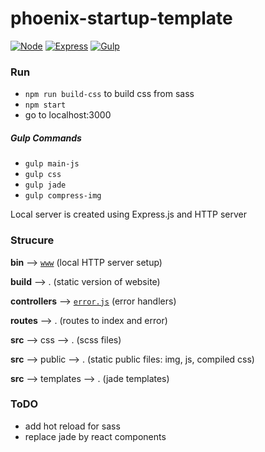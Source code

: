# phoenix-startup-template

[![Node](https://img.shields.io/badge/node--version-v10.8.0-green.svg?longCache=true&style=flat-square
)](https://nodejs.org/en/)
[![Express](https://img.shields.io/badge/express-4.16.3-yellow.svg?longCache=true&style=flat-square
)](http://expressjs.com/fr/)
[![Gulp](https://img.shields.io/badge/gulp-3.9.1-d4444a.svg?longCache=true&style=flat-square
)](https://gulpjs.com/)


<!-- Template from: https://phoenix-startup.com/ -->

### Run 

* `npm run build-css` to build css from sass
* `npm start`
* go to localhost:3000
    
##### Gulp Commands

* `gulp main-js`
* `gulp css`
* `gulp jade`
* `gulp compress-img`
    
Local server is created using Express.js and HTTP server

### Strucure 

**bin** --> [`www`][www] (local HTTP server setup)


**build** --> . (static version of website)


**controllers** --> [`error.js`][error] (error handlers)


**routes** --> . (routes to index and error)


**src** --> css --> . (scss files)

**src** --> public --> . (static public files: img, js, compiled css)
    
**src** --> templates --> . (jade templates)
    
### ToDO
 * add hot reload for sass 
 * replace jade by react components 
 
 <!-- Relative Links -->
 [error]: ./controllers/error.js
 [www]: ./bin/www
